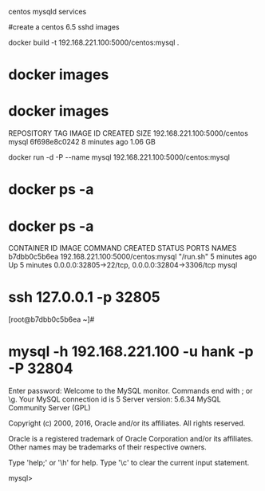 centos mysqld services

#create a centos  6.5 sshd images

docker build -t 192.168.221.100:5000/centos:mysql .

# docker images
# docker images
REPOSITORY                      TAG                 IMAGE ID            CREATED             SIZE
192.168.221.100:5000/centos     mysql               6f698e8c0242        8 minutes ago       1.06 GB

docker run -d -P --name mysql 192.168.221.100:5000/centos:mysql

# docker ps -a
# docker ps -a
CONTAINER ID        IMAGE                               COMMAND                  CREATED             STATUS              PORTS                                            NAMES
b7dbb0c5b6ea        192.168.221.100:5000/centos:mysql   "/run.sh"                5 minutes ago       Up 5 minutes        0.0.0.0:32805->22/tcp, 0.0.0.0:32804->3306/tcp   mysql

# ssh 127.0.0.1 -p 32805
[root@b7dbb0c5b6ea ~]# 

# mysql -h 192.168.221.100 -u hank -p -P 32804
Enter password: 
Welcome to the MySQL monitor.  Commands end with ; or \g.
Your MySQL connection id is 5
Server version: 5.6.34 MySQL Community Server (GPL)

Copyright (c) 2000, 2016, Oracle and/or its affiliates. All rights reserved.

Oracle is a registered trademark of Oracle Corporation and/or its
affiliates. Other names may be trademarks of their respective
owners.

Type 'help;' or '\h' for help. Type '\c' to clear the current input statement.

mysql> 

